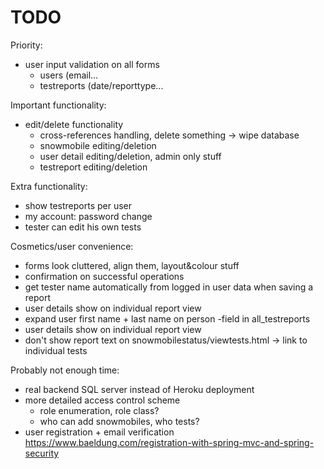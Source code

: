 # TODO

Priority:
- user input validation on all forms
  - users (email...
  - testreports (date/reporttype...

Important functionality:
- edit/delete functionality
  - cross-references handling, delete something -> wipe database
  - snowmobile editing/deletion
  - user detail editing/deletion, admin only stuff
  - testreport editing/deletion

Extra functionality:
- show testreports per user
- my account: password change
- tester can edit his own tests

Cosmetics/user convenience:
- forms look cluttered, align them, layout&colour stuff
- confirmation on successful operations
- get tester name automatically from logged in user data when saving a report
- user details show on individual report view
- expand user first name + last name on person -field in all_testreports
- user details show on individual report view
- don't show report text on snowmobilestatus/viewtests.html -> link to individual tests
  
Probably not enough time:
- real backend SQL server instead of Heroku deployment
- more detailed access control scheme
  - role enumeration, role class?
  - who can add snowmobiles, who tests?
- user registration + email verification
https://www.baeldung.com/registration-with-spring-mvc-and-spring-security  
